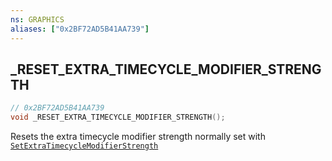 ```yaml
---
ns: GRAPHICS
aliases: ["0x2BF72AD5B41AA739"]
---
```

## _RESET_EXTRA_TIMECYCLE_MODIFIER_STRENGTH

```c
// 0x2BF72AD5B41AA739
void _RESET_EXTRA_TIMECYCLE_MODIFIER_STRENGTH();
```

Resets the extra timecycle modifier strength normally set with [`SetExtraTimecycleModifierStrength`](#_0x2C328AF17210F009)
